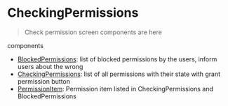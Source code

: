 # CheckingPermissions

> Check permission screen components are here  

components
-  [BlockedPermissions](./BlockedPermissions.tsx): list of blocked permissions by the users, inform users about the wrong
-  [CheckingPermissions](./CheckingPermissions.tsx): list of all permissions with their state with grant permission button
-  [PermissionItem](./PermissionItem.tsx): Permission item listed in CheckingPermissions and BlockedPermissions

